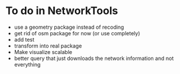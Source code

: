 # To do in NetworkTools
- use a geometry package instead of recoding
- get rid of osm package for now (or use completely)
- add test
- transform into real package
- Make visualize scalable
- better query that just downloads the network information and not everything
